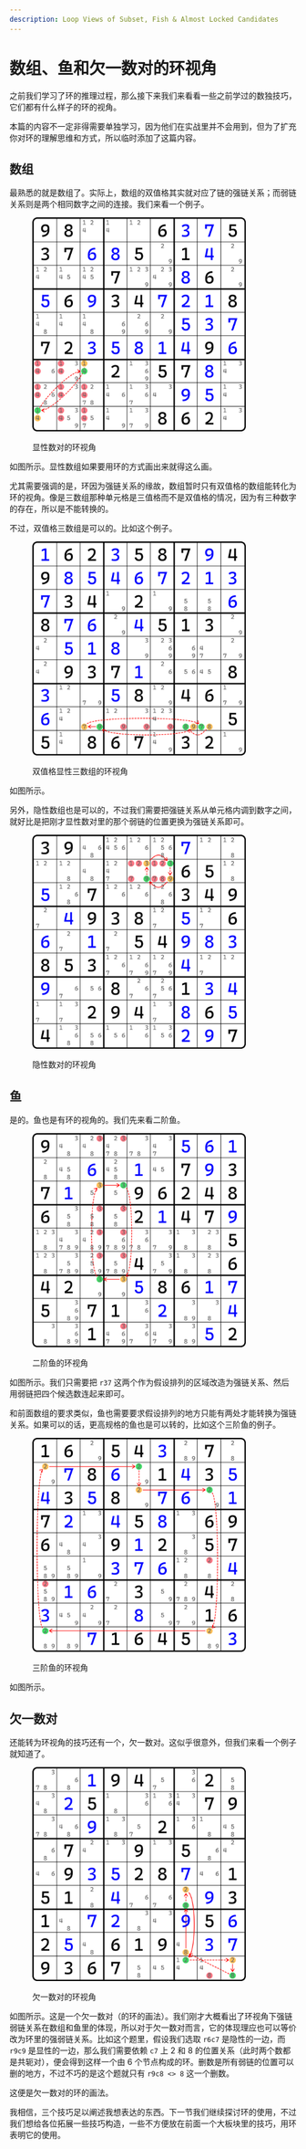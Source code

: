```yaml
---
description: Loop Views of Subset, Fish & Almost Locked Candidates
---
```


# 数组、鱼和欠一数对的环视角

之前我们学习了环的推理过程，那么接下来我们来看看一些之前学过的数独技巧，它们都有什么样子的环的视角。

本篇的内容不一定非得需要单独学习，因为他们在实战里并不会用到，但为了扩充你对环的理解思维和方式，所以临时添加了这篇内容。

## 数组 <a href="#subset" id="subset"></a>

最熟悉的就是数组了。实际上，数组的双值格其实就对应了链的强链关系；而弱链关系则是两个相同数字之间的连接。我们来看一个例子。

<figure><img src="../../.gitbook/assets/images_0338.png" alt="" width="375"><figcaption><p>显性数对的环视角</p></figcaption></figure>

如图所示。显性数组如果要用环的方式画出来就得这么画。

尤其需要强调的是，环因为强链关系的缘故，数组暂时只有双值格的数组能转化为环的视角。像是三数组那种单元格是三值格而不是双值格的情况，因为有三种数字的存在，所以是不能转换的。

不过，双值格三数组是可以的。比如这个例子。

<figure><img src="../../.gitbook/assets/images_0339.png" alt="" width="375"><figcaption><p>双值格显性三数组的环视角</p></figcaption></figure>

如图所示。

另外，隐性数组也是可以的，不过我们需要把强链关系从单元格内调到数字之间，就好比是把刚才显性数对里的那个弱链的位置更换为强链关系即可。

<figure><img src="../../.gitbook/assets/images_0340.png" alt="" width="375"><figcaption><p>隐性数对的环视角</p></figcaption></figure>

## 鱼 <a href="#fish" id="fish"></a>

是的。鱼也是有环的视角的。我们先来看二阶鱼。

<figure><img src="../../.gitbook/assets/images_0341.png" alt="" width="375"><figcaption><p>二阶鱼的环视角</p></figcaption></figure>

如图所示。我们只需要把 `r37` 这两个作为假设排列的区域改造为强链关系、然后用弱链把四个候选数连起来即可。

和前面数组的要求类似，鱼也需要要求假设排列的地方只能有两处才能转换为强链关系。如果可以的话，更高规格的鱼也是可以转的，比如这个三阶鱼的例子。

<figure><img src="../../.gitbook/assets/images_0342.png" alt="" width="375"><figcaption><p>三阶鱼的环视角</p></figcaption></figure>

如图所示。

## 欠一数对 <a href="#almost-locked-candidates" id="almost-locked-candidates"></a>

还能转为环视角的技巧还有一个，欠一数对。这似乎很意外，但我们来看一个例子就知道了。

<figure><img src="../../.gitbook/assets/images_0343.png" alt="" width="375"><figcaption><p>欠一数对的环视角</p></figcaption></figure>

如图所示。这是一个欠一数对（的环的画法）。我们刚才大概看出了环视角下强链弱链关系在数组和鱼里的体现，所以对于欠一数对而言，它的体现理应也可以等价改为环里的强弱链关系。比如这个题里，假设我们选取 `r6c7` 是隐性的一边，而 `r9c9` 是显性的一边，那么我们需要依赖 `c7` 上 2 和 8 的位置关系（此时两个数都是共轭对），便会得到这样一个由 6 个节点构成的环。删数是所有弱链的位置可以删的地方，不过不巧的是这个题就只有 `r9c8 <> 8` 这一个删数。

这便是欠一数对的环的画法。

我相信，三个技巧足以阐述我想表达的东西。下一节我们继续探讨环的使用，不过我们想给各位拓展一些技巧构造，一些不方便放在前面一个大板块里的技巧，用环表明它的使用。
